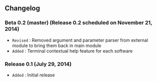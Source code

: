 ## Changelog

### Beta 0.2 (master) (Release 0.2 scheduled on November 21, 2014)

- `Revised` : Removed argument and parameter parser from external module to bring them back in main module
- `Added` : Terminal contextual help feature for each software

### Release 0.1 (July 29, 2014)

- `Added` : Initial release

